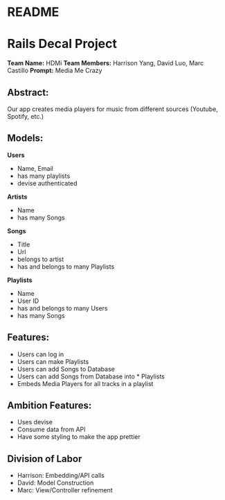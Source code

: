 # README

# Rails Decal Project
**Team Name:** HDMi
**Team Members:** Harrison Yang, David Luo, Marc Castillo
**Prompt:** Media Me Crazy

## Abstract:
Our app creates media players for music from different sources (Youtube, Spotify, etc.)

## Models:

**Users**
* Name, Email
* has many playlists
* devise authenticated

**Artists**
* Name
* has many Songs

**Songs**
* Title
* Url
* belongs to artist
* has and belongs to many Playlists

**Playlists**
* Name
* User ID
* has and belongs to many Users
* has many Songs


## Features:
* Users can log in
* Users can make Playlists
* Users can add Songs to Database
* Users can add Songs from Database into * Playlists
* Embeds Media Players for all tracks in a playlist

## Ambition Features:
* Uses devise
* Consume data from API
* Have some styling to make the app prettier

## Division of Labor
* Harrison: Embedding/API calls
* David: Model Construction
* Marc: View/Controller refinement
